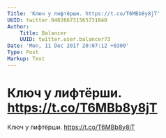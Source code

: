 ```yaml
---
Title: 'Ключ у лифтёрши. https://t.co/T6MBb8y8jT'
UUID: twitter.940266731565731840
Author:
    Title: Balancer
    UUID: twitter.user.balancer73
Date: 'Mon, 11 Dec 2017 20:07:12 +0300'
Type: Post
Markup: Text
---
```


# Ключ у лифтёрши. https://t.co/T6MBb8y8jT

Ключ у лифтёрши. https://t.co/T6MBb8y8jT